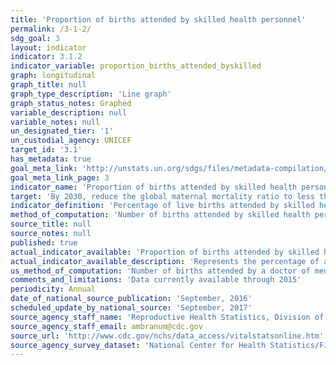```yaml
---
title: 'Proportion of births attended by skilled health personnel'
permalink: /3-1-2/
sdg_goal: 3
layout: indicator
indicator: 3.1.2
indicator_variable: proportion_births_attended_byskilled
graph: longitudinal
graph_title: null
graph_type_description: 'Line graph'
graph_status_notes: Graphed
variable_description: null
variable_notes: null
un_designated_tier: '1'
un_custodial_agency: UNICEF
target_id: '3.1'
has_metadata: true
goal_meta_link: 'http://unstats.un.org/sdgs/files/metadata-compilation/Metadata-Goal-3.pdf'
goal_meta_link_page: 3
indicator_name: 'Proportion of births attended by skilled health personnel'
target: 'By 2030, reduce the global maternal mortality ratio to less than 70 per 100,000 live births.'
indicator_definition: 'Percentage of live births attended by skilled health personnel during a specified time period.'
method_of_computation: 'Number of births attended by skilled health personnel (doctors, nurses or midwives) trained in providing life_saving obstetric care, including giving the necessary supervision, care and advice to women during pregnancy, childbirth and the postpartum period, to conduct deliveries on their own, and to care for newborns / The total number of live births in the same period Method of measurement  Definition of skilled birth attendant varies between countries. The percentage of births attended by skilled health personnel is calculated as the number of births attended by skilled health personnel (doctors, nurses or midwives) expressed as a percentage of the total number of births in the same period. Births attended by skilled health personnel = (number of births attended by skilled health personnel)/(total number of live births) x 100. In household surveys, such as DHS, MICS and RHS, the respondent is asked about each live birth and who helped during delivery for a period up to five years before the interview.'''' Service/facility records could be used where a high proportion of births occur in health facilities and are therefore recorded. Method of estimation Data for global monitoring are reported by UNICEF and WHO. These agencies obtain the data - both survey and registry data '' from national sources. Before data can be included in the global databases, UNICEF and WHO undertake a process of data verification that includes correspondence with field offices to clarify any questions. In terms of survey data, some survey reports may present a total percentage of births attended by a type of provider that does not conform to the MDG definition (e.g. total includes providers who are not considered skilled, such as community health workers). In this case, the percentage delivered by a physician, nurse or midwife are totalled and entered into the global database as the MDG estimate.'''' Predominant type of statistics: adjusted'
source_title: null
source_notes: null
published: true
actual_indicator_available: 'Proportion of births attended by skilled health personnel'
actual_indicator_available_description: 'Represents the percentage of all births attended by a doctor of medicine, doctor of osteopathy, certified nurse-midwife, or other midwife'
us_method_of_computation: 'Number of births attended by a doctor of medicine, doctor of osteopathy, certified nurse-midwife or other midwife divided by total number of births expressed per 100 births.'
comments_and_limitations: 'Data currently available through 2015'
periodicity: Annual
date_of_national_source_publication: 'September, 2016'
scheduled_update_by_national_source: 'September, 2017'
source_agency_staff_name: 'Reproductive Health Statistics, Division of Vital Statistics, National Center for Health Statistics'
source_agency_staff_email: ambranum@cdc.gov
source_url: 'http://www.cdc.gov/nchs/data_access/vitalstatsonline.htm'
source_agency_survey_dataset: 'National Center for Health Statistics/Final natality data'
---
```

